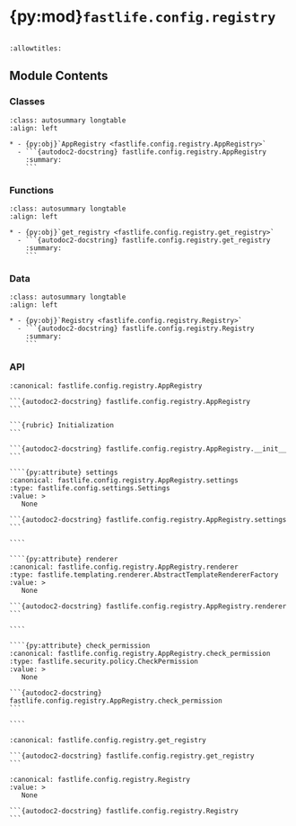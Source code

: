 # {py:mod}`fastlife.config.registry`

```{py:module} fastlife.config.registry
```

```{autodoc2-docstring} fastlife.config.registry
:allowtitles:
```

## Module Contents

### Classes

````{list-table}
:class: autosummary longtable
:align: left

* - {py:obj}`AppRegistry <fastlife.config.registry.AppRegistry>`
  - ```{autodoc2-docstring} fastlife.config.registry.AppRegistry
    :summary:
    ```
````

### Functions

````{list-table}
:class: autosummary longtable
:align: left

* - {py:obj}`get_registry <fastlife.config.registry.get_registry>`
  - ```{autodoc2-docstring} fastlife.config.registry.get_registry
    :summary:
    ```
````

### Data

````{list-table}
:class: autosummary longtable
:align: left

* - {py:obj}`Registry <fastlife.config.registry.Registry>`
  - ```{autodoc2-docstring} fastlife.config.registry.Registry
    :summary:
    ```
````

### API

`````{py:class} AppRegistry(settings: fastlife.config.settings.Settings)
:canonical: fastlife.config.registry.AppRegistry

```{autodoc2-docstring} fastlife.config.registry.AppRegistry
```

```{rubric} Initialization
```

```{autodoc2-docstring} fastlife.config.registry.AppRegistry.__init__
```

````{py:attribute} settings
:canonical: fastlife.config.registry.AppRegistry.settings
:type: fastlife.config.settings.Settings
:value: >
   None

```{autodoc2-docstring} fastlife.config.registry.AppRegistry.settings
```

````

````{py:attribute} renderer
:canonical: fastlife.config.registry.AppRegistry.renderer
:type: fastlife.templating.renderer.AbstractTemplateRendererFactory
:value: >
   None

```{autodoc2-docstring} fastlife.config.registry.AppRegistry.renderer
```

````

````{py:attribute} check_permission
:canonical: fastlife.config.registry.AppRegistry.check_permission
:type: fastlife.security.policy.CheckPermission
:value: >
   None

```{autodoc2-docstring} fastlife.config.registry.AppRegistry.check_permission
```

````

`````

````{py:function} get_registry(request: fastlife.request.request.Request) -> fastlife.config.registry.AppRegistry
:canonical: fastlife.config.registry.get_registry

```{autodoc2-docstring} fastlife.config.registry.get_registry
```
````

````{py:data} Registry
:canonical: fastlife.config.registry.Registry
:value: >
   None

```{autodoc2-docstring} fastlife.config.registry.Registry
```

````
